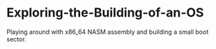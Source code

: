 # Exploring-the-Building-of-an-OS
Playing around with x86_64 NASM assembly and building a small boot sector.
